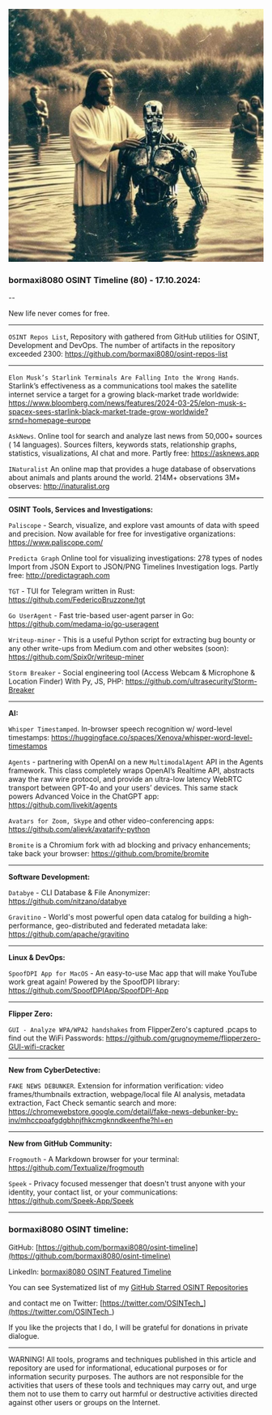 ![alt text](img/80.jpg)

### bormaxi8080 OSINT Timeline (80) - 17.10.2024:

--

New life never comes for free.

----

```OSINT Repos List```, Repository with gathered from GitHub utilities for OSINT, Development and DevOps. The number of artifacts in the repository exceeded 2300: https://github.com/bormaxi8080/osint-repos-list

----

```Elon Musk’s Starlink Terminals Are Falling Into the Wrong Hands```. Starlink’s effectiveness as a communications tool makes the satellite internet service a target for a growing black-market trade worldwide: https://www.bloomberg.com/news/features/2024-03-25/elon-musk-s-spacex-sees-starlink-black-market-trade-grow-worldwide?srnd=homepage-europe

```AskNews```. Online tool for search and analyze last news from 50,000+ sources ( 14 languages). Sources filters, keywords stats, relationship graphs, statistics, visualizations, AI chat and more. Partly free: https://asknews.app

```INaturalist``` An online map that provides a huge database of observations about animals and plants around the world. 214M+ observations 3M+ observes: http://inaturalist.org

----

**OSINT Tools, Services and Investigations:**

```Paliscope``` - Search, visualize, and explore vast amounts of data with speed and precision. Now available for free for investigative organizations: https://www.paliscope.com/

```Predicta Graph``` Online tool for visualizing investigations: 278 types of nodes Import from JSON Export to JSON/PNG Timelines Investigation logs. Partly free: http://predictagraph.com

```TGT``` - TUI for Telegram written in Rust: https://github.com/FedericoBruzzone/tgt

```Go UserAgent``` - Fast trie-based user-agent parser in Go: https://github.com/medama-io/go-useragent

```Writeup-miner``` - This is a useful Python script for extracting bug bounty or any other write-ups from Medium.com and other websites (soon): https://github.com/Spix0r/writeup-miner

```Storm Breaker``` - Social engineering tool (Access Webcam & Microphone & Location Finder) With Py, JS, PHP: https://github.com/ultrasecurity/Storm-Breaker

----

**AI:**

```Whisper Timestamped```. In-browser speech recognition w/ word-level timestamps: https://huggingface.co/spaces/Xenova/whisper-word-level-timestamps

```Agents``` - partnering with OpenAI on a new `MultimodalAgent` API in the Agents framework. This class completely wraps OpenAI’s Realtime API, abstracts away the raw wire protocol, and provide an ultra-low latency WebRTC transport between GPT-4o and your users’ devices. This same stack powers Advanced Voice in the ChatGPT app: https://github.com/livekit/agents

```Avatars for Zoom, Skype``` and other video-conferencing apps: https://github.com/alievk/avatarify-python

```Bromite``` is a Chromium fork with ad blocking and privacy enhancements; take back your browser: https://github.com/bromite/bromite

---

**Software Development:**

```Databye``` - CLI Database & File Anonymizer: https://github.com/nitzano/databye

```Gravitino``` - World's most powerful open data catalog for building a high-performance, geo-distributed and federated metadata lake: https://github.com/apache/gravitino

----

**Linux & DevOps:**

```SpoofDPI App for MacOS``` - An easy-to-use Mac app that will make YouTube work great again! Powered by the SpoofDPI library: https://github.com/SpoofDPIApp/SpoofDPI-App

----

**Flipper Zero:**

```GUI - Analyze WPA/WPA2 handshakes``` from FlipperZero's captured .pcaps to find out the WiFi Passwords: https://github.com/grugnoymeme/flipperzero-GUI-wifi-cracker

----

**New from CyberDetective:**

```FAKE NEWS DEBUNKER```. Extension for information verification: video frames/thumbnails extraction, webpage/local file AI analysis, metadata extraction, Fact Check semantic search and more: https://chromewebstore.google.com/detail/fake-news-debunker-by-inv/mhccpoafgdgbhnjfhkcmgknndkeenfhe?hl=en

----

**New from GitHub Community:**

```Frogmouth``` - A Markdown browser for your terminal: https://github.com/Textualize/frogmouth

```Speek``` - Privacy focused messenger that doesn't trust anyone with your identity, your contact list, or your communications: https://github.com/Speek-App/Speek

----
### bormaxi8080 OSINT timeline:

GitHub: [https://github.com/bormaxi8080/osint-timeline](https://github.com/bormaxi8080/osint-timeline)

LinkedIn: [bormaxi8080 OSINT Featured Timeline](https://www.linkedin.com/in/osintech/details/featured/)

You can see Systematized list of my [GitHub Starred OSINT Repositories](https://github.com/bormaxi8080/osint-repos-list)

and contact me on Twitter: [https://twitter.com/OSINTech_](https://twitter.com/OSINTech_)

If you like the projects that I do, I will be grateful for donations in private dialogue.

----

WARNING! All tools, programs and techniques published in this article and repository are used for informational, educational purposes or for information security purposes. The authors are not responsible for the activities that users of these tools and techniques may carry out, and urge them not to use them to carry out harmful or destructive activities directed against other users or groups on the Internet.